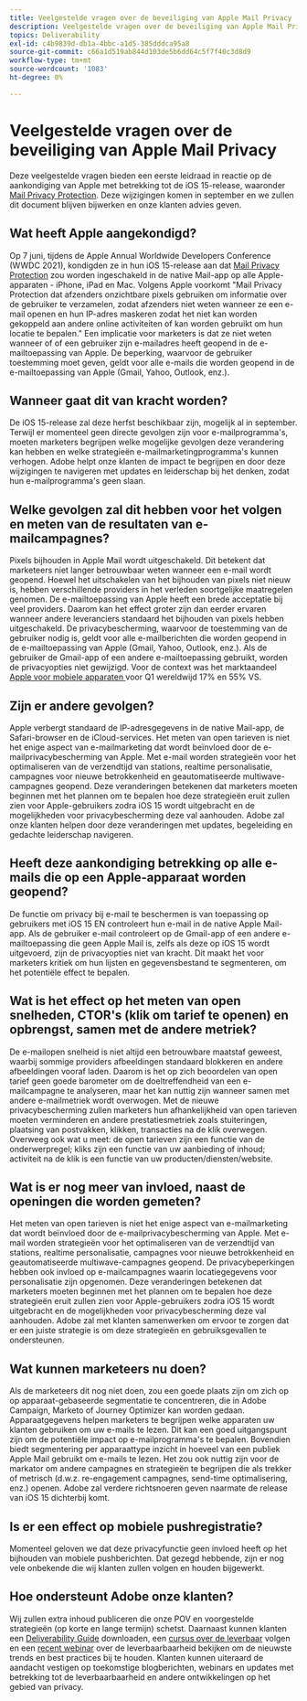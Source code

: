 ```yaml
---
title: Veelgestelde vragen over de beveiliging van Apple Mail Privacy
description: Veelgestelde vragen over de beveiliging van Apple Mail Privacy
topics: Deliverability
exl-id: c4b9839d-db1a-4bbc-a1d5-385dddca95a8
source-git-commit: c66a1d519ab844d103de5b6dd64c5f7f40c3d8d9
workflow-type: tm+mt
source-wordcount: '1083'
ht-degree: 0%

---
```


# Veelgestelde vragen over de beveiliging van Apple Mail Privacy

Deze veelgestelde vragen bieden een eerste leidraad in reactie op de aankondiging van Apple met betrekking tot de iOS 15-release, waaronder [Mail Privacy Protection](https://www.apple.com/newsroom/2021/06/apple-advances-its-privacy-leadership-with-ios-15-ipados-15-macos-monterey-and-watchos-8/). Deze wijzigingen komen in september en we zullen dit document blijven bijwerken en onze klanten advies geven.

## Wat heeft Apple aangekondigd?

Op 7 juni, tijdens de Apple Annual Worldwide Developers Conference (WWDC 2021), kondigden ze in hun iOS 15-release aan dat [Mail Privacy Protection](https://www.apple.com/newsroom/2021/06/apple-advances-its-privacy-leadership-with-ios-15-ipados-15-macos-monterey-and-watchos-8/) zou worden ingeschakeld in de native Mail-app op alle Apple-apparaten - iPhone, iPad en Mac. Volgens Apple voorkomt &quot;Mail Privacy Protection dat afzenders onzichtbare pixels gebruiken om informatie over de gebruiker te verzamelen, zodat afzenders niet weten wanneer ze een e-mail openen en hun IP-adres maskeren zodat het niet kan worden gekoppeld aan andere online activiteiten of kan worden gebruikt om hun locatie te bepalen.&quot; Een implicatie voor marketers is dat ze niet weten wanneer of of een gebruiker zijn e-mailadres heeft geopend in de e-mailtoepassing van Apple. De beperking, waarvoor de gebruiker toestemming moet geven, geldt voor alle e-mails die worden geopend in de e-mailtoepassing van Apple (Gmail, Yahoo, Outlook, enz.).

## Wanneer gaat dit van kracht worden?

De iOS 15-release zal deze herfst beschikbaar zijn, mogelijk al in september. Terwijl er momenteel geen directe gevolgen zijn voor e-mailprogramma&#39;s, moeten marketers begrijpen welke mogelijke gevolgen deze verandering kan hebben en welke strategieën e-mailmarketingprogramma&#39;s kunnen verhogen. Adobe helpt onze klanten de impact te begrijpen en door deze wijzigingen te navigeren met updates en leiderschap bij het denken, zodat hun e-mailprogramma&#39;s geen slaan.

## Welke gevolgen zal dit hebben voor het volgen en meten van de resultaten van e-mailcampagnes?

Pixels bijhouden in Apple Mail wordt uitgeschakeld. Dit betekent dat marketeers niet langer betrouwbaar weten wanneer een e-mail wordt geopend. Hoewel het uitschakelen van het bijhouden van pixels niet nieuw is, hebben verschillende providers in het verleden soortgelijke maatregelen genomen. De e-mailtoepassing van Apple heeft een brede acceptatie bij veel providers. Daarom kan het effect groter zijn dan eerder ervaren wanneer andere leveranciers standaard het bijhouden van pixels hebben uitgeschakeld. De privacybescherming, waarvoor de toestemming van de gebruiker nodig is, geldt voor alle e-mailberichten die worden geopend in de e-mailtoepassing van Apple (Gmail, Yahoo, Outlook, enz.). Als de gebruiker de Gmail-app of een andere e-mailtoepassing gebruikt, worden de privacyopties niet gewijzigd. Voor de context was het marktaandeel [Apple voor mobiele apparaten ](https://www.counterpointresearch.com/global-smartphone-share/) voor Q1 wereldwijd 17% en 55% VS.

## Zijn er andere gevolgen?

Apple verbergt standaard de IP-adresgegevens in de native Mail-app, de Safari-browser en de iCloud-services. Het meten van open tarieven is niet het enige aspect van e-mailmarketing dat wordt beïnvloed door de e-mailprivacybescherming van Apple. Met e-mail worden strategieën voor het optimaliseren van de verzendtijd van stations, realtime personalisatie, campagnes voor nieuwe betrokkenheid en geautomatiseerde multiwave-campagnes geopend. Deze veranderingen betekenen dat marketers moeten beginnen met het plannen om te bepalen hoe deze strategieën eruit zullen zien voor Apple-gebruikers zodra iOS 15 wordt uitgebracht en de mogelijkheden voor privacybescherming deze val aanhouden. Adobe zal onze klanten helpen door deze veranderingen met updates, begeleiding en gedachte leiderschap navigeren.

## Heeft deze aankondiging betrekking op alle e-mails die op een Apple-apparaat worden geopend?

De functie om privacy bij e-mail te beschermen is van toepassing op gebruikers met iOS 15 EN controleert hun e-mail in de native Apple Mail-app. Als de gebruiker e-mail controleert op de Gmail-app of een andere e-mailtoepassing die geen Apple Mail is, zelfs als deze op iOS 15 wordt uitgevoerd, zijn de privacyopties niet van kracht. Dit maakt het voor marketers kritiek om hun lijsten en gegevensbestand te segmenteren, om het potentiële effect te bepalen.

## Wat is het effect op het meten van open snelheden, CTOR&#39;s (klik om tarief te openen) en opbrengst, samen met de andere metriek?

De e-mailopen snelheid is niet altijd een betrouwbare maatstaf geweest, waarbij sommige providers afbeeldingen standaard blokkeren en andere afbeeldingen vooraf laden. Daarom is het op zich beoordelen van open tarief geen goede barometer om de doeltreffendheid van een e-mailcampagne te analyseren, maar het kan nuttig zijn wanneer samen met andere e-mailmetriek wordt overwogen. Met de nieuwe privacybescherming zullen marketers hun afhankelijkheid van open tarieven moeten verminderen en andere prestatiesmetriek zoals stuiteringen, plaatsing van postvakken, klikken, transacties na de klik overwegen. Overweeg ook wat u meet: de open tarieven zijn een functie van de onderwerpregel; kliks zijn een functie van uw aanbieding of inhoud; activiteit na de klik is een functie van uw producten/diensten/website.

## Wat is er nog meer van invloed, naast de openingen die worden gemeten?

Het meten van open tarieven is niet het enige aspect van e-mailmarketing dat wordt beïnvloed door de e-mailprivacybescherming van Apple. Met e-mail worden strategieën voor het optimaliseren van de verzendtijd van stations, realtime personalisatie, campagnes voor nieuwe betrokkenheid en geautomatiseerde multiwave-campagnes geopend. De privacybeperkingen hebben ook invloed op e-mailcampagnes waarin locatiegegevens voor personalisatie zijn opgenomen. Deze veranderingen betekenen dat marketers moeten beginnen met het plannen om te bepalen hoe deze strategieën eruit zullen zien voor Apple-gebruikers zodra iOS 15 wordt uitgebracht en de mogelijkheden voor privacybescherming deze val aanhouden. Adobe zal met klanten samenwerken om ervoor te zorgen dat er een juiste strategie is om deze strategieën en gebruiksgevallen te ondersteunen.

## Wat kunnen marketeers nu doen?

Als de marketeers dit nog niet doen, zou een goede plaats zijn om zich op op apparaat-gebaseerde segmentatie te concentreren, die in Adobe Campaign, Marketo of Journey Optimizer kan worden gedaan. Apparaatgegevens helpen marketers te begrijpen welke apparaten uw klanten gebruiken om uw e-mails te lezen. Dit kan een goed uitgangspunt zijn om de potentiële impact op e-mailprogramma&#39;s te bepalen. Bovendien biedt segmentering per apparaattype inzicht in hoeveel van een publiek Apple Mail gebruikt om e-mails te lezen. Het zou ook nuttig zijn voor de markator om andere campagnes en strategieën te begrijpen die als trekker of metrisch (d.w.z. re-engagement campagnes, send-time optimalisering, enz.) openen. Adobe zal verdere richtsnoeren geven naarmate de release van iOS 15 dichterbij komt.

## Is er een effect op mobiele pushregistratie?

Momenteel geloven we dat deze privacyfunctie geen invloed heeft op het bijhouden van mobiele pushberichten. Dat gezegd hebbende, zijn er nog vele onbekende die wij klanten zullen volgen en houden bijgewerkt.

## Hoe ondersteunt Adobe onze klanten?

Wij zullen extra inhoud publiceren die onze POV en voorgestelde strategieën (op korte en lange termijn) schetst. Daarnaast kunnen klanten een [Deliverability Guide](../introduction.md) downloaden, een [cursus over de leverbaar](http://bit.ly/Deliverability-Course) volgen en een [recent webinar](https://primetime.bluejeans.com/a2m/events/playback/29edda30-a9b8-4e4b-a460-e829c02c912a) over de leverbaarbaarheid bekijken om de nieuwste trends en best practices bij te houden. Klanten kunnen uiteraard de aandacht vestigen op toekomstige blogberichten, webinars en updates met betrekking tot de leverbaarbaarheid en andere ontwikkelingen op het gebied van privacy.
